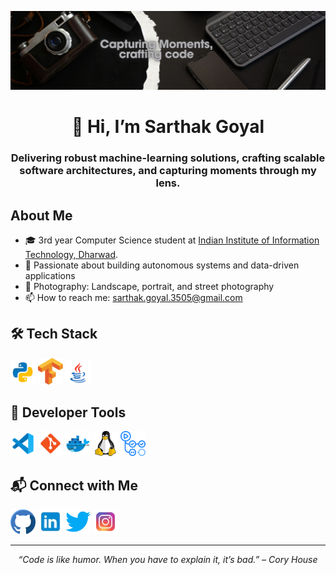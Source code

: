 <!-- ====== Poster Banner (centered) ====== -->
<p align="center">
  <img src="./resource/profile_banner.webp" alt="Banner: Sarthak Goyal" />
</p>

<!-- ====== Name & Tagline ====== -->
<h1 align="center">👋 Hi, I’m <strong>Sarthak Goyal</strong></h1>
<h3 align="center">
  Delivering robust machine-learning solutions, crafting scalable software architectures,  
  and capturing moments through my lens.  
</h3>

<!-- ====== About Me ====== -->
## About Me
- 🎓 3rd year Computer Science student at [Indian Institute of Information Technology, Dharwad](https://iiitdwd.ac.in/).  
- 🤖 Passionate about building autonomous systems and data-driven applications  
- 📸 Photography: Landscape, portrait, and street photography  
- 📫 How to reach me: [sarthak.goyal.3505@gmail.com](mailto:sarthak.goyal.3505@gmail.com)


<!-- ====== Tech Stack ====== -->
## 🛠 Tech Stack
<p>
  <!-- Example SVG badges; replace with your own URLs -->
  <img src="./resource/icons/language/python-50.webp" alt="Python" width="40"/>
  <img src="./resource/icons/language/tensorflow.svg" alt="TensorFlow" width="40"/>
  <img src="./resource/icons/language/java-50.webp" alt="Java" width="40"/>
  <!-- <img src="https://your-icons.com/system-design.svg" alt="System Design" width="40"/> -->
</p>
<!--
| Domain              | Technologies                                     |
|---------------------|--------------------------------------------------|
| Machine Learning    | Python, TensorFlow, PyTorch, scikit-learn        |
| Backend Development | Java, Node.js, Flask, Spring Boot                |
| Frontend Development| React, Vue.js, TypeScript                        |
| DevOps & Cloud      | Docker, Kubernetes, AWS, Azure, GitHub Actions   |
| System Design       | Microservices, RESTful APIs, Distributed Systems |
-->

<!-- ====== Developer Tools ====== -->
## 🧰 Developer Tools
<p>
  <img src="./resource/icons/developer_tools/vscode-48.png" alt="VS Code" width="40"/>
  <img src="./resource/icons/developer_tools/git-50.webp" alt="Git" width="40"/>
  <img src="./resource/icons/developer_tools/docker-50.webp" alt="Docker" width="40"/>
  <img src="./resource/icons/developer_tools/linux-48.png" alt="Linux" width="40"/>
  <img src="./resource/icons/developer_tools/actions.svg" alt="GitHub Actions" width="40"/>
</p>

<!-- ====== Social Links ====== -->
## 📬 Connect with Me
<p>
  <a href="https://github.com/Sarthak-G0yal"><img src="./resource/icons/developer_tools/github.png" alt="GitHub" width="40"/></a>
  <a href="https://www.linkedin.com/in/sarthak-g0yal"><img src="./resource/icons/social/linkedin-50.webp" alt="LinkedIn" width="40"/></a>
  <a href="https://x.com/SARTHAK_G0YAL"><img src="./resource/icons/social/twitter.png" alt="Twitter" width="40"/></a>
  <a href="https://www.instagram.com/sarthak_g0yal/"><img src="./resource/icons/social/insta-48.webp" alt="Instagram" width="40"/></a>
</p>
<!-- ====== Projects ====== -->
<!--
## 🚀 Selected Projects
| Project                         | Description                                                      | Link |
|---------------------------------|------------------------------------------------------------------|------|
| Self-Driving Car CV             | Real-time lane detection and control on Raspberry Pi             | [GitHub](https://github.com/your-user/your-repo) |
| Spacecraft Dynamics Simulator   | Orbital mechanics and linear algebra for satellite trajectory    | [GitHub](https://github.com/your-user/your-repo) |
| Enterprise API Platform         | Scalable microservices with Spring Boot and Kubernetes           | [GitHub](https://github.com/your-user/your-repo) |
-->
<!-- ====== GitHub Stats ======
## 📊 GitHub Statistics
<p align="center">
  <img src="https://github-readme-stats.vercel.app/api?username=your-user&show_icons=true&hide_border=true" alt="GitHub Stats" />
</p> -->

<!-- ====== Fun & Extras ====== -->
<!--
## 🎉 Beyond Code
- 🎮 Interests: Chess, Competitive Programming  
- 📚 Reading: Environmental Ethics, Sci-Fi Literature  
- 🎵 Music: Classical Piano, Lo-fi Beats  
-->
---

<p align="center"><em>“Code is like humor. When you have to explain it, it’s bad.” – Cory House</em></p>
